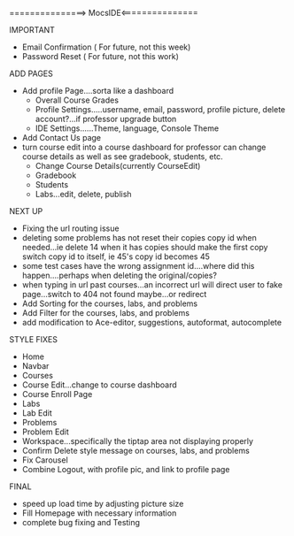 ===============> MocsIDE<===============

IMPORTANT
* Email Confirmation ( For future, not this week)
* Password Reset ( For future, not this work)


ADD PAGES
* Add profile Page....sorta like a dashboard
    * Overall Course Grades
    * Profile Settings.....username, email, password, profile picture, delete account?...if professor upgrade button 
    * IDE Settings......Theme, language, Console Theme
* Add Contact Us page
* turn course edit into a course dashboard for professor can change course details as well as see gradebook, students, etc.
    * Change Course Details(currently CourseEdit)
    * Gradebook
    * Students
    * Labs...edit, delete, publish


NEXT UP
* Fixing the url routing issue
* deleting some problems has not reset their copies copy id when needed...ie delete 14 when it has copies should make the first copy switch copy id to itself, ie 45's copy id becomes 45
* some test cases have the wrong assignment id....where did this happen....perhaps when deleting the original/copies?
* when typing in url past courses...an incorrect url will direct user to fake page...switch to 404 not found maybe...or redirect
* Add Sorting for the courses, labs, and problems
* Add Filter for the courses, labs, and problems
* add modification to Ace-editor, suggestions, autoformat, autocomplete



STYLE FIXES
* Home
* Navbar
* Courses
* Course Edit...change to course dashboard
* Course Enroll Page
* Labs
* Lab Edit
* Problems
* Problem Edit
* Workspace...specifically the tiptap area not displaying properly
* Confirm Delete style message on courses, labs, and problems
* Fix Carousel
* Combine Logout, with profile pic, and link to profile page



FINAL
* speed up load time by adjusting picture size
* Fill Homepage with necessary information
* complete bug fixing and Testing